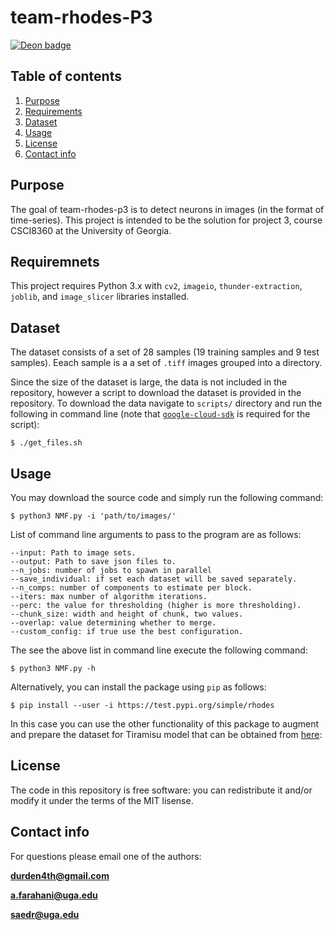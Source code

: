 # team-rhodes-P3
[![Deon badge](https://img.shields.io/badge/ethics%20checklist-deon-brightgreen.svg?style=popout-square)](http://deon.drivendata.org/)


## Table of contents

1. [Purpose](#purpose)
2. [Requirements](#requirements)
3. [Dataset](#dataset)
4. [Usage](#usage)
5. [License](#license)
6. [Contact info](#contact-info)

## Purpose

The goal of team-rhodes-p3 is to detect neurons in images (in the format of time-series). This project is intended to be the solution for project 3, course CSCI8360 at the University of Georgia. 

## Requiremnets

This project requires Python 3.x with `cv2`, `imageio`, `thunder-extraction`, `joblib`, and `image_slicer`  libraries installed.

## Dataset

The dataset consists of a set of 28 samples (19 training samples and 9 test samples). Eeach sample is a a set of `.tiff` images grouped into a directory.  

Since the size of the dataset is large, the data is not included in the repository, however a script to download the dataset is provided in the repository. To download the data navigate to `scripts/` directory and run the following in command line (note that [`google-cloud-sdk`](https://cloud.google.com/sdk/) is required for the script): 

`$ ./get_files.sh`

## Usage

You may download the source code and simply run the following command:

`$ python3 NMF.py -i 'path/to/images/'`

List of command line arguments to pass to the program are as follows:

	--input: Path to image sets.
	--output: Path to save json files to.
	--n_jobs: number of jobs to spawn in parallel
	--save_individual: if set each dataset will be saved separately.
	--n_comps: number of components to estimate per block.
	--iters: max number of algorithm iterations.
	--perc: the value for thresholding (higher is more thresholding).
	--chunk_size: width and height of chunk, two values.
	--overlap: value determining whether to merge.
	--custom_config: if true use the best configuration.

The see the above list in command line execute the following command:

`$ python3 NMF.py -h`

Alternatively, you can install the package using `pip` as follows:

`$ pip install --user -i https://test.pypi.org/simple/rhodes`

In this case you can use the other functionality of this package to augment and prepare the dataset for Tiramisu model that can be obtained from [here](https://github.com/dsp-uga/team-linden-p2):

## License
The code in this repository is free software: you can redistribute it and/or modify it under the terms of the MIT lisense. 

## Contact info

For questions please email one of the authors: 

**durden4th@gmail.com**

**a.farahani@uga.edu**

**saedr@uga.edu**
